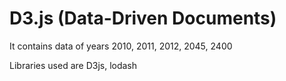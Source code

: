 # D3.js (Data-Driven Documents)

It contains data of years 2010, 2011, 2012, 2045, 2400

Libraries used are D3js, lodash

